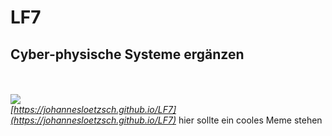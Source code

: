 # LF7
## Cyber-physische Systeme ergänzen


<br/><br/>
![](https://github.com/johannesloetzsch/LF7/blob/main/src/img/url.png?raw=true)<br/>
*[https://johannesloetzsch.github.io/LF7](https://johannesloetzsch.github.io/LF7)*
h i e r   s o l l t e   e i n   c o o l e s   M e m e   s t e h e n  
 